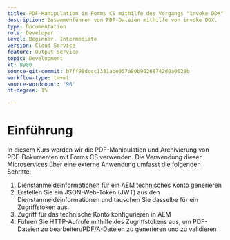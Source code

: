 ```yaml
---
title: PDF-Manipulation in Forms CS mithilfe des Vorgangs "invoke DDX"
description: Zusammenführen von PDF-Dateien mithilfe von invoke DDX.
type: Documentation
role: Developer
level: Beginner, Intermediate
version: Cloud Service
feature: Output Service
topic: Development
kt: 9980
source-git-commit: b7ff98dccc1381abe057a80b96268742d0a0629b
workflow-type: tm+mt
source-wordcount: '96'
ht-degree: 1%

---
```


# Einführung

In diesem Kurs werden wir die PDF-Manipulation und Archivierung von PDF-Dokumenten mit Forms CS verwenden. Die Verwendung dieser Microservices über eine externe Anwendung umfasst die folgenden Schritte:

1. Dienstanmeldeinformationen für ein AEM technisches Konto generieren
1. Erstellen Sie ein JSON-Web-Token (JWT) aus den Dienstanmeldeinformationen und tauschen Sie dasselbe für ein Zugriffstoken aus.
1. Zugriff für das technische Konto konfigurieren in AEM
1. Führen Sie HTTP-Aufrufe mithilfe des Zugriffstokens aus, um PDF-Dateien zu bearbeiten/PDF/A-Dateien zu generieren und zu validieren
